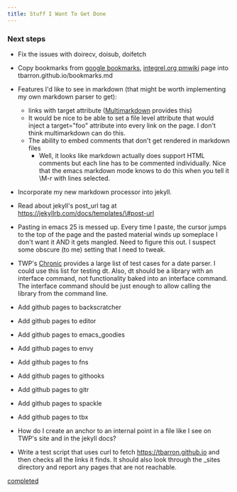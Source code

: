 ```yaml
---
title: Stuff I Want To Get Done
---
```


### Next steps ###

 * Fix the issues with doirecv, doisub, doifetch

 * Copy bookmarks from
   [google bookmarks](https://www.google.com/bookmarks/),
   [integrel.org pmwiki](http://integrel.org/pmwiki/pmwiki.php?n=Tom.Bookmarks)
   page into tbarron.github.io/bookmarks.md

 * Features I'd like to see in markdown (that might be worth implementing
   my own markdown parser to get):
   * links with target attribute
     ([Multimarkdown](http://fletcherpenney.net/multimarkdown/) provides
     this)
   * It would be nice to be able to set a file level attribute that would
     inject a target="foo" attribute into every link on the page. I don't
     think multimarkdown can do this.
   * The ability to embed comments that don't get rendered in markdown
     files
     * Well, it looks like markdown actually does support HTML comments but
       each line has to be commented individually. Nice that the emacs
       markdown mode knows to do this when you tell it \M-r with lines
       selected.

 * Incorporate my new markdown processor into jekyll.

 * Read about jekyll's post_url tag at
   https://jekyllrb.com/docs/templates/\#post-url

 * Pasting in emacs 25 is messed up. Every time I paste, the cursor jumps
   to the top of the page and the pasted material winds up someplace I
   don't want it AND it gets mangled. Need to figure this out. I suspect
   some obscure (to me) setting that I need to tweak.

 * TWP's [Chronic](https://github.com/mojombo/chronic) provides a large
   list of test cases for a date parser. I could use this list for testing
   dt. Also, dt should be a library with an interface command, not
   functionality baked into an interface command. The interface command
   should be just enough to allow calling the library from the command
   line.

 * Add github pages to backscratcher

 * Add github pages to editor

 * Add github pages to emacs_goodies

 * Add github pages to envy

 * Add github pages to fns

 * Add github pages to githooks

 * Add github pages to gitr

 * Add github pages to spackle

 * Add github pages to tbx

 * How do I create an anchor to an internal point in a file like I see on
   TWP's site and in the jekyll docs?

 * Write a test script that uses curl to fetch https://tbarron.github.io
   and then checks all the links it finds. It should also look through the
   _sites directory and report any pages that are not reachable.

 [completed](done.html)

